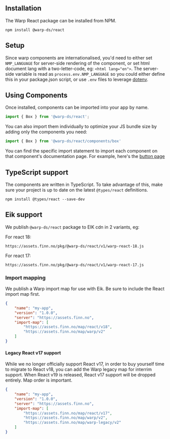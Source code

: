 ## Installation

The Warp React package can be installed from NPM.

```shell
npm install @warp-ds/react
```

## Setup

Since warp components are internationalised, you'd need to either set `NMP_LANGUAGE` for server-side rendering of the component, or set html document lang with a two-letter-code, eg: `<html lang="en">`. The server-side variable is read as `process.env.NMP_LANGUAGE` so you could either define this in your package.json script, or use `.env` files to leverage [dotenv](https://github.com/motdotla/dotenv).

## Using Components

Once installed, components can be imported into your app by name.

```js
import { Box } from '@warp-ds/react';
```

You can also import them individually to optimize your JS bundle size by adding only the components you need:
```js
import { Box } from '@warp-ds/react/components/box'

```

You can find the specific import statement to import each component on that
component's documentation page. For example, here's the [button page](/components/buttons/)


## TypeScript support

The components are written in TypeScript. To take advantage of this, make sure
your project is up to date on the latest `@types/react` definitions.

```shell
npm install @types/react --save-dev
```

## Eik support
We publish `@warp-ds/react` package to EIK cdn in 2 variants, eg:

For react 18:
```
https://assets.finn.no/pkg/@warp-ds/react/v1/warp-react-18.js
```
For react 17:
```
https://assets.finn.no/pkg/@warp-ds/react/v1/warp-react-17.js
```

### Import mapping

We publish a Warp import map for use with Eik. Be sure to include the React import map first.

```json
{
	"name": "my-app",
	"version": "1.0.0",
	"server": "https://assets.finn.no",
	"import-map": [
		"https://assets.finn.no/map/react/v18",
		"https://assets.finn.no/map/warp/v2"
	]
}
```

#### Legacy React v17 support

While we no longer officially support React v17, in order to buy yourself time to migrate to React v18, you can add the Warp legacy map for interrim support.
When React v19 is released, React v17 support will be dropped entirely.
Map order is important.

```json
{
	"name": "my-app",
	"version": "1.0.0",
	"server": "https://assets.finn.no",
	"import-map": [
		"https://assets.finn.no/map/react/v17",
		"https://assets.finn.no/map/warp/v2",
		"https://assets.finn.no/map/warp-legacy/v2"
	]
}
```